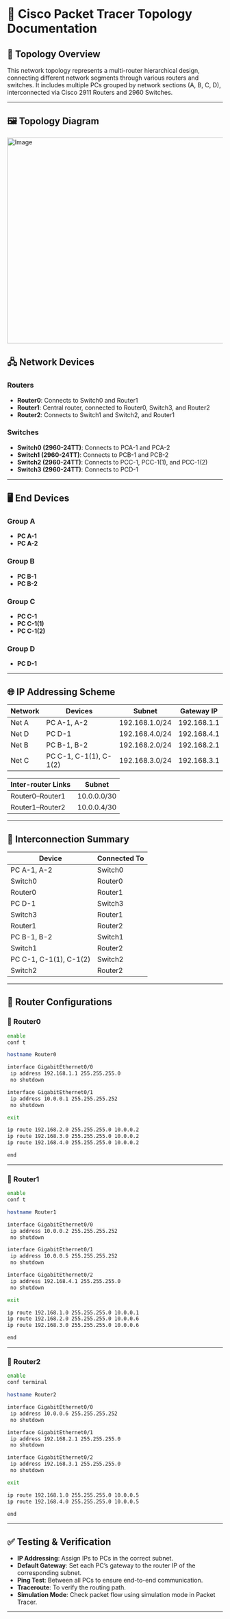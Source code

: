 
# 📡 Cisco Packet Tracer Topology Documentation

## 📝 Topology Overview

This network topology represents a multi-router hierarchical design, connecting different network segments through various routers and switches. It includes multiple PCs grouped by network sections (A, B, C, D), interconnected via Cisco 2911 Routers and 2960 Switches.

---

## 🖼️ Topology Diagram

<img width="1174" height="479" alt="Image" src="https://github.com/user-attachments/assets/a81497d9-97b3-41cf-9f34-ccefd87a41f5" />

## 🖧 Network Devices

### Routers
- **Router0**: Connects to Switch0 and Router1
- **Router1**: Central router, connected to Router0, Switch3, and Router2
- **Router2**: Connects to Switch1 and Switch2, and Router1

### Switches
- **Switch0 (2960-24TT)**: Connects to PCA-1 and PCA-2
- **Switch1 (2960-24TT)**: Connects to PCB-1 and PCB-2
- **Switch2 (2960-24TT)**: Connects to PCC-1, PCC-1(1), and PCC-1(2)
- **Switch3 (2960-24TT)**: Connects to PCD-1

---

## 🖥️ End Devices

### Group A
- **PC A-1**
- **PC A-2**

### Group B
- **PC B-1**
- **PC B-2**

### Group C
- **PC C-1**
- **PC C-1(1)**
- **PC C-1(2)**

### Group D
- **PC D-1**

---

## 🌐 IP Addressing Scheme

| Network | Devices             | Subnet           | Gateway IP       |
|---------|---------------------|------------------|------------------|
| Net A   | PC A-1, A-2         | 192.168.1.0/24   | 192.168.1.1      |
| Net D   | PC D-1              | 192.168.4.0/24   | 192.168.4.1      |
| Net B   | PC B-1, B-2         | 192.168.2.0/24   | 192.168.2.1      |
| Net C   | PC C-1, C-1(1), C-1(2) | 192.168.3.0/24 | 192.168.3.1      |

| Inter-router Links | Subnet         |
|--------------------|----------------|
| Router0–Router1    | 10.0.0.0/30    |
| Router1–Router2    | 10.0.0.4/30    |

---

## 🔁 Interconnection Summary

| Device        | Connected To              |
|---------------|---------------------------|
| PC A-1, A-2    | Switch0                   |
| Switch0        | Router0                   |
| Router0        | Router1                   |
| PC D-1         | Switch3                   |
| Switch3        | Router1                   |
| Router1        | Router2                   |
| PC B-1, B-2    | Switch1                   |
| Switch1        | Router2                   |
| PC C-1, C-1(1), C-1(2) | Switch2          |
| Switch2        | Router2                   |

---

## 🔧 Router Configurations

### 🚦 Router0

```bash
enable
conf t

hostname Router0

interface GigabitEthernet0/0
 ip address 192.168.1.1 255.255.255.0
 no shutdown

interface GigabitEthernet0/1
 ip address 10.0.0.1 255.255.255.252
 no shutdown

exit

ip route 192.168.2.0 255.255.255.0 10.0.0.2
ip route 192.168.3.0 255.255.255.0 10.0.0.2
ip route 192.168.4.0 255.255.255.0 10.0.0.2

end
````

---

### 🚦 Router1

```bash
enable
conf t

hostname Router1

interface GigabitEthernet0/0
 ip address 10.0.0.2 255.255.255.252
 no shutdown

interface GigabitEthernet0/1
 ip address 10.0.0.5 255.255.255.252
 no shutdown

interface GigabitEthernet0/2
 ip address 192.168.4.1 255.255.255.0
 no shutdown

exit

ip route 192.168.1.0 255.255.255.0 10.0.0.1
ip route 192.168.2.0 255.255.255.0 10.0.0.6
ip route 192.168.3.0 255.255.255.0 10.0.0.6

end
```

---

### 🚦 Router2

```bash
enable
conf terminal

hostname Router2

interface GigabitEthernet0/0
 ip address 10.0.0.6 255.255.255.252
 no shutdown

interface GigabitEthernet0/1
 ip address 192.168.2.1 255.255.255.0
 no shutdown

interface GigabitEthernet0/2
 ip address 192.168.3.1 255.255.255.0
 no shutdown

exit

ip route 192.168.1.0 255.255.255.0 10.0.0.5
ip route 192.168.4.0 255.255.255.0 10.0.0.5

end
```

---

## ✅ Testing & Verification

* **IP Addressing**: Assign IPs to PCs in the correct subnet.
* **Default Gateway**: Set each PC’s gateway to the router IP of the corresponding subnet.
* **Ping Test**: Between all PCs to ensure end-to-end communication.
* **Traceroute**: To verify the routing path.
* **Simulation Mode**: Check packet flow using simulation mode in Packet Tracer.

---



